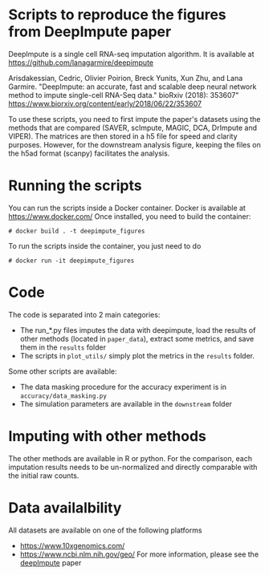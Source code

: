 # Scripts to reproduce the figures from DeepImpute paper

DeepImpute is a single cell RNA-seq imputation algorithm. It is available at https://github.com/lanagarmire/deepimpute 

Arisdakessian, Cedric, Olivier Poirion, Breck Yunits, Xun Zhu, and Lana Garmire.
"DeepImpute: an accurate, fast and scalable deep neural network method to impute single-cell RNA-Seq data." bioRxiv (2018): 353607"
https://www.biorxiv.org/content/early/2018/06/22/353607

To use these scripts, you need to first impute the paper's datasets using the methods that are compared (SAVER, scImpute, MAGIC, DCA, DrImpute and VIPER). The matrices are then stored in a h5 file for speed and clarity purposes. However, for the downstream analysis figure, keeping the files on the h5ad format (scanpy) facilitates the analysis.

# Running the scripts
You can run the scripts inside a Docker container. Docker is available at https://www.docker.com/
Once installed, you need to build the container:
```
# docker build . -t deepimpute_figures
```
To run the scripts inside the container, you just need to do
```
# docker run -it deepimpute_figures
```

# Code
The code is separated into 2 main categories:
- The run_*.py files imputes the data with deepimpute, load the results of other methods (located in `paper_data`), extract some metrics, and save them in the `results` folder
- The scripts in `plot_utils/` simply plot the metrics in the `results` folder.

Some other scripts are available:
- The data masking procedure for the accuracy experiment is in `accuracy/data_masking.py`
- The simulation parameters are available in the `downstream` folder

# Imputing with other methods
The other methods are available in R or python. For the comparison, each imputation results needs to be un-normalized and directly comparable with the initial raw counts.

# Data availalbility
All datasets are available on one of the following platforms
- https://www.10xgenomics.com/
- https://www.ncbi.nlm.nih.gov/geo/
For more information, please see the [deepImpute](https://www.biorxiv.org/content/early/2018/06/22/353607) paper
